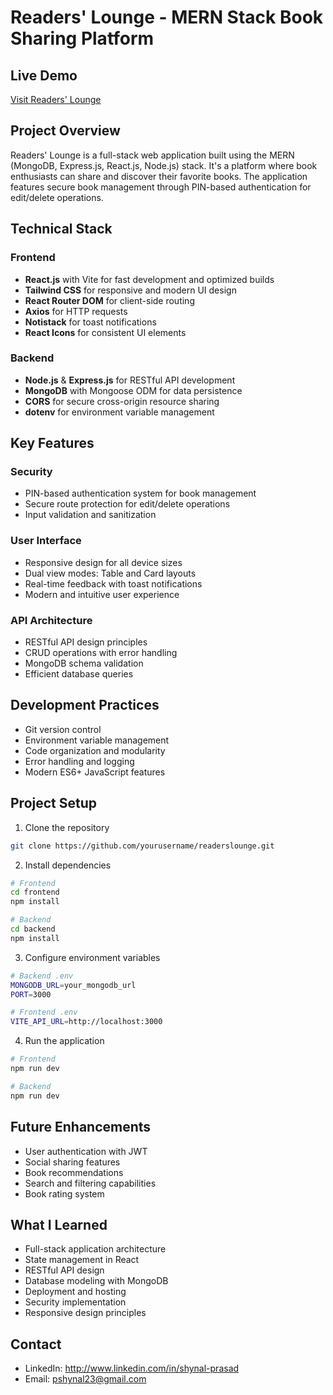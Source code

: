 # Readers' Lounge - MERN Stack Book Sharing Platform

## Live Demo
[Visit Readers' Lounge](https://readerslounge.netlify.app)

## Project Overview
Readers' Lounge is a full-stack web application built using the MERN (MongoDB, Express.js, React.js, Node.js) stack. It's a platform where book enthusiasts can share and discover their favorite books. The application features secure book management through PIN-based authentication for edit/delete operations.

## Technical Stack

### Frontend
- **React.js** with Vite for fast development and optimized builds
- **Tailwind CSS** for responsive and modern UI design
- **React Router DOM** for client-side routing
- **Axios** for HTTP requests
- **Notistack** for toast notifications
- **React Icons** for consistent UI elements

### Backend
- **Node.js** & **Express.js** for RESTful API development
- **MongoDB** with Mongoose ODM for data persistence
- **CORS** for secure cross-origin resource sharing
- **dotenv** for environment variable management

## Key Features

### Security
- PIN-based authentication system for book management
- Secure route protection for edit/delete operations
- Input validation and sanitization

### User Interface
- Responsive design for all device sizes
- Dual view modes: Table and Card layouts
- Real-time feedback with toast notifications
- Modern and intuitive user experience

### API Architecture
- RESTful API design principles
- CRUD operations with error handling
- MongoDB schema validation
- Efficient database queries

## Development Practices
- Git version control
- Environment variable management
- Code organization and modularity
- Error handling and logging
- Modern ES6+ JavaScript features

## Project Setup

1. Clone the repository
```bash
git clone https://github.com/yourusername/readerslounge.git
```

2. Install dependencies
```bash
# Frontend
cd frontend
npm install

# Backend
cd backend
npm install
```

3. Configure environment variables
```bash
# Backend .env
MONGODB_URL=your_mongodb_url
PORT=3000

# Frontend .env
VITE_API_URL=http://localhost:3000
```

4. Run the application
```bash
# Frontend
npm run dev

# Backend
npm run dev
```

## Future Enhancements
- User authentication with JWT
- Social sharing features
- Book recommendations
- Search and filtering capabilities
- Book rating system

## What I Learned
- Full-stack application architecture
- State management in React
- RESTful API design
- Database modeling with MongoDB
- Deployment and hosting
- Security implementation
- Responsive design principles

## Contact
- LinkedIn: http://www.linkedin.com/in/shynal-prasad
- Email: pshynal23@gmail.com